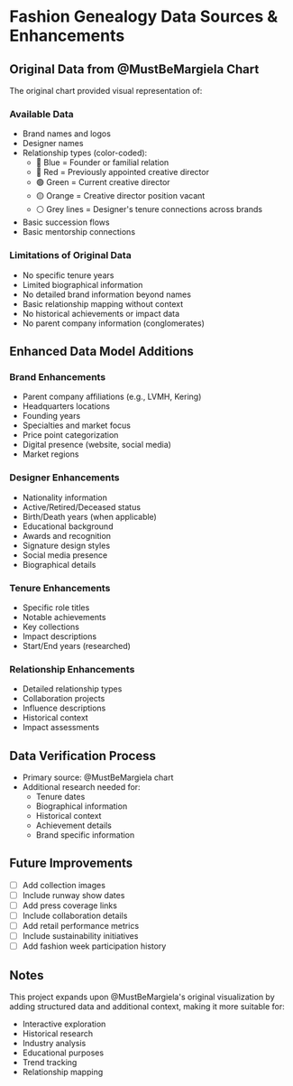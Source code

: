 # Fashion Genealogy Data Sources & Enhancements

## Original Data from @MustBeMargiela Chart

The original chart provided visual representation of:

### Available Data

- Brand names and logos
- Designer names
- Relationship types (color-coded):
  - 🔷 Blue = Founder or familial relation
  - 🔴 Red = Previously appointed creative director
  - 🟢 Green = Current creative director
  - 🟡 Orange = Creative director position vacant
  - ⚪ Grey lines = Designer's tenure connections across brands
- Basic succession flows
- Basic mentorship connections

### Limitations of Original Data

- No specific tenure years
- Limited biographical information
- No detailed brand information beyond names
- Basic relationship mapping without context
- No historical achievements or impact data
- No parent company information (conglomerates)

## Enhanced Data Model Additions

### Brand Enhancements

- Parent company affiliations (e.g., LVMH, Kering)
- Headquarters locations
- Founding years
- Specialties and market focus
- Price point categorization
- Digital presence (website, social media)
- Market regions

### Designer Enhancements

- Nationality information
- Active/Retired/Deceased status
- Birth/Death years (when applicable)
- Educational background
- Awards and recognition
- Signature design styles
- Social media presence
- Biographical details

### Tenure Enhancements

- Specific role titles
- Notable achievements
- Key collections
- Impact descriptions
- Start/End years (researched)

### Relationship Enhancements

- Detailed relationship types
- Collaboration projects
- Influence descriptions
- Historical context
- Impact assessments

## Data Verification Process

- Primary source: @MustBeMargiela chart
- Additional research needed for:
  - Tenure dates
  - Biographical information
  - Historical context
  - Achievement details
  - Brand specific information

## Future Improvements

- [ ] Add collection images
- [ ] Include runway show dates
- [ ] Add press coverage links
- [ ] Include collaboration details
- [ ] Add retail performance metrics
- [ ] Include sustainability initiatives
- [ ] Add fashion week participation history

## Notes

This project expands upon @MustBeMargiela's original visualization by adding structured data and additional context, making it more suitable for:

- Interactive exploration
- Historical research
- Industry analysis
- Educational purposes
- Trend tracking
- Relationship mapping
